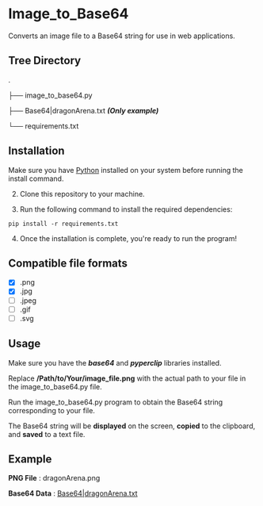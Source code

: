 # Image_to_Base64

Converts an image file to a Base64 string for use in web applications.

## Tree Directory

.

├── image_to_base64.py

├── Base64|dragonArena.txt ***(Only example)***

└── requirements.txt

## Installation

Make sure you have [Python](https://www.python.org/downloads/) installed on your system before running the install command.


2. Clone this repository to your machine.

3. Run the following command to install the required dependencies:

`pip install -r requirements.txt`

4. Once the installation is complete, you're ready to run the program!

## Compatible file formats

- [x] .png
- [x] .jpg
- [ ] .jpeg
- [ ] .gif
- [ ] .svg

## Usage

Make sure you have the ***base64*** and ***pyperclip*** libraries installed.

Replace **/Path/to/Your/image_file.png** with the actual path to your file in the image_to_base64.py file.

Run the image_to_base64.py program to obtain the Base64 string corresponding to your file.

The Base64 string will be **displayed** on the screen, **copied** to the clipboard, and **saved** to a text file.

## Example

**PNG File** : dragonArena.png

**Base64 Data** : [Base64|dragonArena.txt](Base64|dragonArena.txt)
